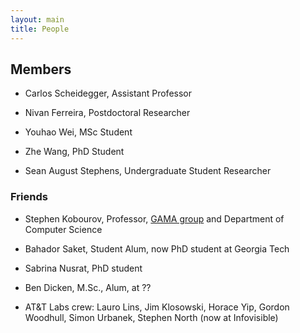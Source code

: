 ```yaml
---
layout: main
title: People
---
```


## Members

* Carlos Scheidegger, Assistant Professor

* Nivan Ferreira, Postdoctoral Researcher

* Youhao Wei, MSc Student

* Zhe Wang, PhD Student

* Sean August Stephens, Undergraduate Student Researcher

### Friends

* Stephen Kobourov, Professor, [GAMA group](http://gama.cs.arizona.edu/) and Department of Computer Science 

* Bahador Saket, Student Alum, now PhD student at Georgia Tech

* Sabrina Nusrat, PhD student

* Ben Dicken, M.Sc., Alum, at ??

* AT&T Labs crew: Lauro Lins, Jim Klosowski, Horace Yip, Gordon
  Woodhull, Simon Urbanek, Stephen North (now at Infovisible)
